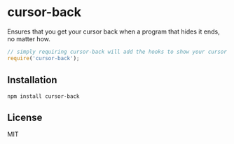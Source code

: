 # cursor-back

Ensures that you get your cursor back when a program that hides it ends, no matter how.

```js
// simply requiring cursor-back will add the hooks to show your cursor once the program ends
require('cursor-back');
```

## Installation

    npm install cursor-back

## License

MIT
